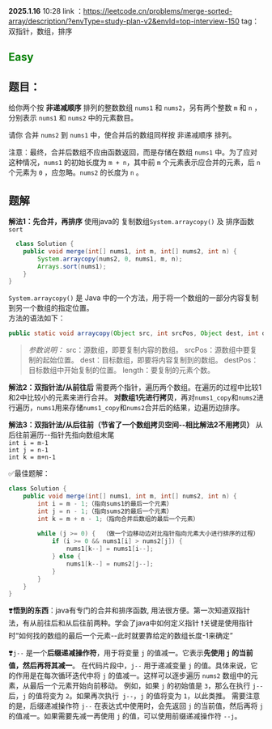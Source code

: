 **2025.1.16** 10:28
link  ：https://leetcode.cn/problems/merge-sorted-array/description/?envType=study-plan-v2&envId=top-interview-150
tag：双指针，数组，排序
## <span style="color:green">Easy</span>
## 题目：
给你两个按 **非递减顺序** 排列的整数数组 `nums1` 和 `nums2`，另有两个整数 `m` 和 `n` ，分别表示 `nums1` 和 `nums2` 中的元素数目。

请你 合并 `nums2` 到 `nums1` 中，使合并后的数组同样按 非递减顺序 排列。

注意：最终，合并后数组不应由函数返回，而是存储在数组 `nums1` 中。为了应对这种情况，`nums1` 的初始长度为 `m + n`，其中前 `m` 个元素表示应合并的元素，后 `n` 个元素为 `0` ，应忽略。`nums2` 的长度为 `n` 。

## 题解
  
**解法1：先合并，再排序**
  使用java的  复制数组`System.arraycopy()`  及  排序函数`sort`
```java
  class Solution {
    public void merge(int[] nums1, int m, int[] nums2, int n) {
        System.arraycopy(nums2, 0, nums1, m, n);
        Arrays.sort(nums1);
    }
}
```
`System.arraycopy()` 是 Java 中的一个方法，用于将一个数组的一部分内容复制到另一个数组的指定位置。<br>
方法的语法如下：
```java
public static void arraycopy(Object src, int srcPos, Object dest, int destPos, int length)
```
>*参数说明：*
src：源数组，即要复制内容的数组。
srcPos：源数组中要复制的起始位置。
dest：目标数组，即要将内容复制到的数组。
destPos：目标数组中开始复制的位置。
length：要复制的元素个数。

**解法2：双指针法/从前往后**
  需要两个指针，遍历两个数组。在遍历的过程中比较1和2中比较小的元素来进行合并。
  **对数组1先进行拷贝**，再对`nums1_copy`和`nums2`进行遍历，`nums1`用来存储`nums1_copy`和`nums2`合并后的结果，边遍历边排序。

**解法3：双指针法/从后往前（节省了一个数组拷贝空间--相比解法2不用拷贝）**
  从后往前遍历--指针先指向数组末尾<br>
      `int i = m-1`<br>
      `int j = n-1`<br>
      `int k = m+n-1`<br>

✅最佳题解：
```java
class Solution {
    public void merge(int[] nums1, int m, int[] nums2, int n) {
        int i = m - 1;（指向sums1的最后一个元素）
        int j = n - 1;（指向sums2的最后一个元素）
        int k = m + n - 1;（指向合并后数组的最后一个元素）
        
        while (j >= 0) {  （做一个边移动边对比指针指向元素大小进行排序的过程）
            if (i >= 0 && nums1[i] > nums2[j]) {
                nums1[k--] = nums1[i--];
            } else {
                nums1[k--] = nums2[j--];
            }
        }
    }
}
```
  

❣️**悟到的东西**：java有专门的合并和排序函数, 用法很方便。第一次知道双指针法，有从前往后和从后往前两种。学会了java中如何定义指针
❗关键是使用指针时“如何找的数组的最后一个元素--此时就要靠给定的数组长度-1来确定”

❣️`j--` 是一个**后缀递减操作符**，用于将变量 `j` 的值减一。它表示**先使用 `j` 的当前值，然后再将其减一**。
在代码片段中，`j--` 用于递减变量 `j` 的值。具体来说，它的作用是在每次循环迭代中将 `j` 的值减一。这样可以逐步遍历 `nums2` 数组中的元素，从最后一个元素开始向前移动。
例如，如果 `j` 的初始值是 `3`，那么在执行 `j--` 后，`j` 的值将变为 `2`。如果再次执行` j--`，`j` 的值将变为 `1`，以此类推。
需要注意的是，后缀递减操作符 `j--` 在表达式中使用时，会先返回 `j` 的当前值，然后再将 `j` 的值减一。如果需要先减一再使用 `j` 的值，可以使用前缀递减操作符 `--j`。

